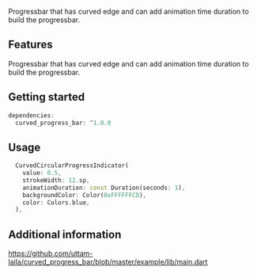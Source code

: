 <!-- 
This README describes the package. If you publish this package to pub.dev,
this README's contents appear on the landing page for your package.

For information about how to write a good package README, see the guide for
[writing package pages](https://dart.dev/guides/libraries/writing-package-pages). 

For general information about developing packages, see the Dart guide for
[creating packages](https://dart.dev/guides/libraries/create-library-packages)
and the Flutter guide for
[developing packages and plugins](https://flutter.dev/developing-packages). 
-->

Progressbar that has curved edge and can add animation time duration to build the progressbar.

## Features

Progressbar that has curved edge and can add animation time duration to build the progressbar.

## Getting started

```dart
dependencies:
  curved_progress_bar: ^1.0.0
```

## Usage


```dart
  CurvedCircularProgressIndicator(
    value: 0.5,
    strokeWidth: 12.sp,
    animationDuration: const Duration(seconds: 1),
    backgroundColor: Color(0xFFFFFFCD),
    color: Colors.blue,
  ),
```

## Additional information


https://github.com/uttam-laila/curved_progress_bar/blob/master/example/lib/main.dart